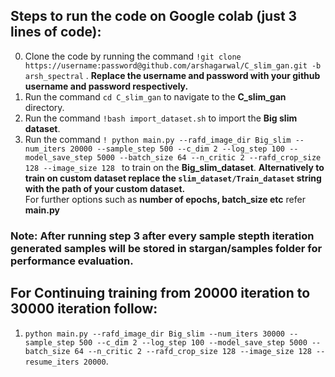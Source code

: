 ## Steps to run the code on Google colab (just 3 lines of code):
0. Clone the code by running the command `!git clone https://username:password@github.com/arshagarwal/C_slim_gan.git -b arsh_spectral` . 
   **Replace the username and password with your github username and password respectively.**
1. Run the command `cd C_slim_gan` to navigate to the **C_slim_gan** directory.
2. Run the command `!bash import_dataset.sh` to import the **Big slim dataset**. 
3. Run the command `! python main.py --rafd_image_dir Big_slim --num_iters 20000 --sample_step 500 --c_dim 2 --log_step 100 --model_save_step 5000 --batch_size 64 --n_critic 2 --rafd_crop_size 128 --image_size 128 ` to train on the **Big_slim_dataset**. 
**Alternatively to train on custom dataset replace the `slim_dataset/Train_dataset` string with the path of your custom dataset.**  
  For further options such as **number of epochs, batch_size etc** refer **main.py**
### Note: After running step 3 after every sample stepth iteration generated samples will be stored in stargan/samples folder for performance evaluation.

## For Continuing training from 20000 iteration to 30000 iteration follow:
1. `python main.py --rafd_image_dir Big_slim --num_iters 30000 --sample_step 500 --c_dim 2 --log_step 100 --model_save_step 5000 --batch_size 64 --n_critic 2 --rafd_crop_size 128 --image_size 128 --resume_iters 20000`.
